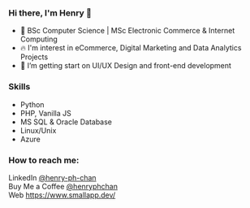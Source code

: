 ### Hi there, I'm Henry 👋
- 🏫 BSc Computer Science | MSc Electronic Commerce & Internet Computing
- 🔥 I'm interest in eCommerce, Digital Marketing and Data Analytics Projects
- 🌱 I’m getting start on UI/UX Design and front-end development 

### Skills
- Python
- PHP, Vanilla JS
- MS SQL & Oracle Database
- Linux/Unix
- Azure

### How to reach me:
LinkedIn [@henry-ph-chan](https://www.linkedin.com/in/henry-ph-chan/) <br>
Buy Me a Coffee [@henryphchan](https://www.buymeacoffee.com/henryphchan) <br>
Web https://www.smallapp.dev/

<!--
**henryphchan/henryphchan** is a ✨ _special_ ✨ repository because its `README.md` (this file) appears on your GitHub profile.

Here are some ideas to get you started:

- 🔭 I’m currently working on ...
- 🌱 I’m currently learning ...
- 👯 I’m looking to collaborate on ...
- 🤔 I’m looking for help with ...
- 💬 Ask me about ...
- 📫 How to reach me: ...
- 😄 Pronouns: ...
- ⚡ Fun fact: ...
-->
